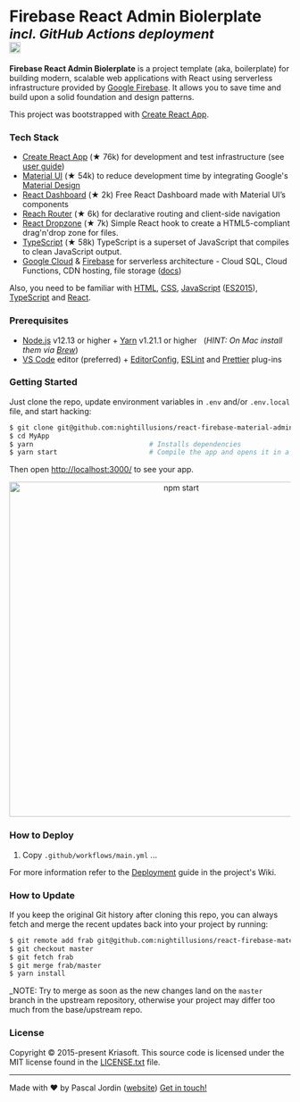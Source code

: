 <h1>
  Firebase React Admin Biolerplate <br><sup><i>incl. GitHub Actions deployment</i></sup><br>
  <a href="https://discord.gg/uSv2EZ"><img src="https://img.shields.io/badge/chat-Discord-green.svg?style=social&amp;maxAge=3600" height="20"></a>
</h1>

**Firebase React Admin Biolerplate** is a project template (aka, boilerplate) for building
modern, scalable web applications with React using serverless infrastructure
provided by <a href="https://console.firebase.google.com/">Google Firebase</a>.
It allows you to save time and build upon a solid foundation and design patterns.

This project was bootstrapped with [Create React App](https://github.com/facebook/create-react-app).

### Tech Stack

- [Create React App][cra] (★ 76k) for development and test infrastructure (see [user guide][cradocs])
- [Material UI][mui] (★ 54k) to reduce development time by integrating Google's [Material Design][material]
- [React Dashboard][rmd] (★ 2k) Free React Dashboard made with Material UI’s components
- [Reach Router][router] (★ 6k) for declarative routing and client-side navigation
- [React Dropzone][dropzone] (★ 7k) Simple React hook to create a HTML5-compliant drag'n'drop zone for files.
- [TypeScript][ts] (★ 58k) TypeScript is a superset of JavaScript that compiles to clean JavaScript output.
- [Google Cloud][gcp] & [Firebase][firebase] for serverless architecture - Cloud SQL, Cloud Functions, CDN hosting, file storage ([docs][fbdocs])

Also, you need to be familiar with [HTML][html], [CSS][css], [JavaScript][js] ([ES2015][es2015]), [TypeScript][ts] and [React](https://reactjs.org/docs/).

### Prerequisites

- [Node.js][nodejs] v12.13 or higher + [Yarn][yarn] v1.21.1 or higher &nbsp; (_HINT: On Mac install
  them via [Brew][brew]_)
- [VS Code][vc] editor (preferred) + [EditorConfig][vceditconfig],
  [ESLint][vceslint] and [Prettier][vcprettier] plug-ins

### Getting Started

Just clone the repo, update environment variables in `.env` and/or `.env.local` file, and start
hacking:

```bash
$ git clone git@github.com:nightillusions/react-firebase-material-admin.git MyApp
$ cd MyApp
$ yarn                             # Installs dependencies
$ yarn start                       # Compile the app and opens it in a browser with "live reload"
```

Then open [http://localhost:3000/](http://localhost:3000/) to see your app.<br>

<p align='center'><img src='https://camo.githubusercontent.com/506a5a0a33aebed2bf0d24d3999af7f582b31808/687474703a2f2f692e696d6775722e636f6d2f616d794e66434e2e706e67' width='600' alt='npm start'></p>

### How to Deploy

1. Copy `.github/workflows/main.yml`
   ...

For more information refer to the [Deployment](https://github.com/nightillusions/react-firebase-material-admin/wiki/Deployment)
guide in the project's Wiki.

### How to Update

If you keep the original Git history after cloning this repo, you can always fetch and merge
the recent updates back into your project by running:

```bash
$ git remote add frab git@github.com:nightillusions/react-firebase-material-admin.git
$ git checkout master
$ git fetch frab
$ git merge frab/master
$ yarn install
```

\_NOTE: Try to merge as soon as the new changes land on the `master` branch in the upstream
repository, otherwise your project may differ too much from the base/upstream repo.

### License

Copyright © 2015-present Kriasoft. This source code is licensed under the MIT license found in
the [LICENSE.txt](https://github.com/kriasoft/react-firebase-starter/blob/master/LICENSE.txt) file.

---

Made with ♥ by Pascal Jordin ([website](https://jordin.eu))
[Get in touch!](https://jordin.eu)

[cra]: https://github.com/facebook/create-react-app
[cradocs]: https://github.com/facebook/create-react-app/blob/master/packages/react-scripts/template/README.md
[mui]: https://material-ui.com/
[rmd]: https://github.com/devias-io/react-material-dashboard
[material]: https://material.io/
[router]: https://github.com/reach/router
[firebase]: https://firebase.google.com/
[html]: https://developer.mozilla.org/en-US/docs/Web/HTML
[css]: https://developer.mozilla.org/en-US/docs/Web/CSS
[js]: https://developer.mozilla.org/en-US/docs/Web/JavaScript
[es2015]: http://babeljs.io/learn-es2015/
[react]: https://facebook.github.io/react/
[dropzone]: https://react-dropzone.js.org/
[ts]: https://www.typescriptlang.org/
[rfs]: https://github.com/kriasoft/react-firebase-starter
[kriasoft]: https://github.com/kriasoft
[telegram]: https://t.me/ReactStarter
[psql]: https://www.postgresql.org/
[cloudsql]: https://cloud.google.com/sql/
[knex]: http://knexjs.org/
[gqljs]: http://graphql.org/graphql-js/
[relay]: http://facebook.github.io/relay/
[passport]: http://www.passportjs.org/
[relay]: https://facebook.github.io/relay/
[gcp]: https://cloud.google.com/
[fbdocs]: https://firebase.google.com/docs/web
[history]: https://github.com/ReactTraining/history
[nodejs]: https://nodejs.org/
[yarn]: https://yarnpkg.com/
[brew]: https://brew.sh/
[wm]: https://facebook.github.io/watchman/
[relaycompiler]: http://facebook.github.io/relay/docs/relay-compiler.html
[vc]: https://code.visualstudio.com/
[vceditconfig]: https://marketplace.visualstudio.com/items?itemName=EditorConfig.EditorConfig
[vceslint]: https://marketplace.visualstudio.com/items?itemName=dbaeumer.vscode-eslint
[vcprettier]: https://marketplace.visualstudio.com/items?itemName=esbenp.prettier-vscode
[vcjs]: https://marketplace.visualstudio.com/items?itemName=mgmcdermott.vscode-language-babel
[watchman]: https://github.com/facebook/watchman
[postgres]: https://www.postgresql.org/
